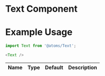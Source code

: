 # Text Component

# Example Usage
```js
import Text from '@atoms/Text';

<Text />
```

Name    | Type      | Default       | Description               |
--------|-----------|---------------|---------------------------|